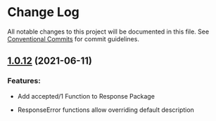 # Change Log

All notable changes to this project will be documented in this file.
See [Conventional Commits](Https://conventionalcommits.org) for commit guidelines.

<!-- changelog -->

## [1.0.12](https://github.com/smartrent/solicit/compare/1.0.12...1.0.12) (2021-06-11)




### Features:

* Add accepted/1 Function to Response Package

* ResponseError functions allow overriding default description

